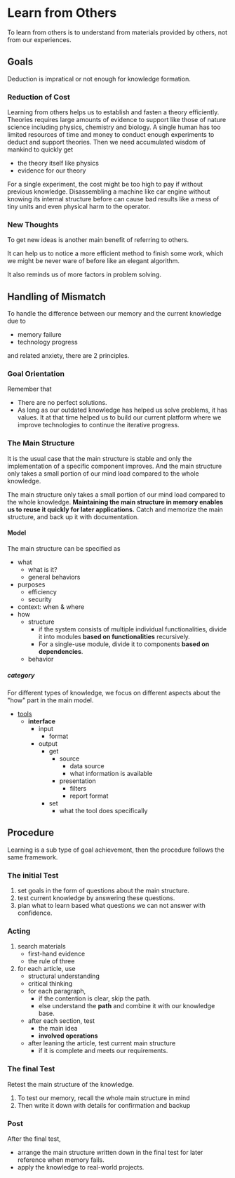 # Learn from Others

To learn from others is to understand from materials provided by others, not from our experiences.

## Goals

Deduction is impratical or not enough for knowledge formation.

### Reduction of Cost

Learning from others helps us to establish and fasten a theory efficiently. Theories requires
large amounts of evidence to support like those of nature science including physics, chemistry and biology. A single human has too limited resources of time and money to conduct enough experiments to deduct and support theories. Then we need accumulated wisdom of mankind to quickly get
	
- the theory itself like physics
- evidence for our theory   

For a single experiment, the cost might be too high to pay if without previous knowledge. Disassembling a machine like car engine without knowing its internal structure before can cause bad results like a mess of tiny units and even physical harm to the operator.

### New Thoughts

To get new ideas is another main benefit of referring to others. 

It can help us to notice a more efficient method to finish some work, which we might be never ware of before like an elegant algorithm.

It also reminds us of more factors in problem solving.

## Handling of Mismatch

To handle the difference between our memory and the current knowledge due to

- memory failure
- technology progress

and related anxiety, there are 2 principles.

### Goal Orientation

Remember that
- There are no perfect solutions.
- As long as our outdated knowledge has helped us solve problems, it has values. It at that time helped us to build our current platform where we improve technologies to continue the iterative progress.

### The Main Structure

It is the usual case that the main structure is stable and only the implementation of a specific component improves. And the main structure only takes a small portion of our mind load compared to the whole knowledge. 

The main structure only takes a small portion of our mind load compared to the whole knowledge. **Maintaining the main structure in memory enables us to reuse it quickly for later applications.** Catch and memorize the main structure, and back up it with documentation.

#### Model

The main structure can be specified as

- what
	- what is it?
	- general behaviors
- purposes
	- efficiency
	- security
- context: when & where
- how
	- structure
		- if the system consists of multiple individual functionalities, divide it into modules **based on functionalities** recursively.
		- For a single-use module, divide it to components **based on dependencies**.
	- behavior

##### category

For different types of knowledge, we focus on different aspects about the "how" part in the main model.

- [tools](../models/tool.md#tool)
	- **interface**
		- input
			- format
		- output
			- get
				- source
					- data source
					- what information is available
				- presentation
					- filters
					- report format
			- set 
				- what the tool does specifically 

  

## Procedure

Learning is a sub type of goal achievement, then the procedure follows the same framework.

### The initial Test
	
1. set goals in the form of questions about the main structure.
2. test current knowledge by answering these questions.
3. plan what to learn based what questions we can not answer with confidence.

### Acting

1. search materials
	- first-hand evidence
	- the rule of three
2. for each article, use
	- structural understanding
	- critical thinking
	- for each paragraph, 
		- if the contention is clear, skip the path.
		- else understand the **path** and combine it with our knowledge base.
	- after each section, test
		- the main idea
		- **involved operations**
	- after leaning the article, test current main structure
		- if it is complete and meets our requirements.

### The final Test
	
Retest the main structure of the knowledge.

1. To test our memory, recall the whole main structure in mind
2. Then write it down with details for confirmation and backup 

### Post

After the final test,

- arrange the main structure written down in the final test for later reference when memory fails. 
- apply the knowledge to real-world projects.
<!--stackedit_data:
eyJoaXN0b3J5IjpbMjA4MTcyNjFdfQ==
-->